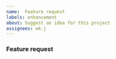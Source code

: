```yaml
---
name:  Feature request
labels: enhancement
about: Suggest an idea for this project
assignees: wk-j
---
```


### Feature request
